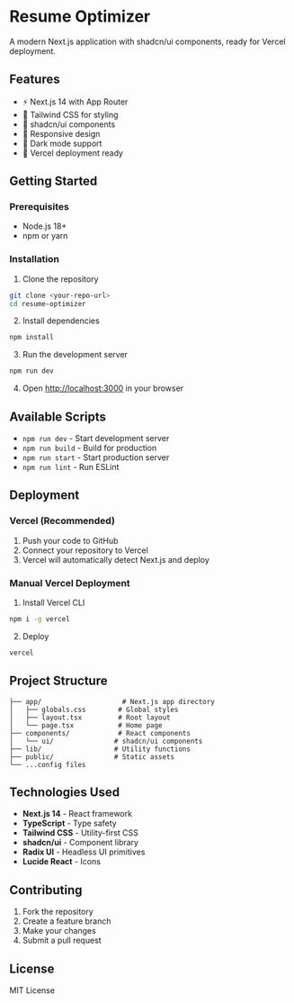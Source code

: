 # Resume Optimizer

A modern Next.js application with shadcn/ui components, ready for Vercel deployment.

## Features

- ⚡ Next.js 14 with App Router
- 🎨 Tailwind CSS for styling
- 🧩 shadcn/ui components
- 📱 Responsive design
- 🌙 Dark mode support
- 🚀 Vercel deployment ready

## Getting Started

### Prerequisites

- Node.js 18+ 
- npm or yarn

### Installation

1. Clone the repository
```bash
git clone <your-repo-url>
cd resume-optimizer
```

2. Install dependencies
```bash
npm install
```

3. Run the development server
```bash
npm run dev
```

4. Open [http://localhost:3000](http://localhost:3000) in your browser

## Available Scripts

- `npm run dev` - Start development server
- `npm run build` - Build for production
- `npm run start` - Start production server
- `npm run lint` - Run ESLint

## Deployment

### Vercel (Recommended)

1. Push your code to GitHub
2. Connect your repository to Vercel
3. Vercel will automatically detect Next.js and deploy

### Manual Vercel Deployment

1. Install Vercel CLI
```bash
npm i -g vercel
```

2. Deploy
```bash
vercel
```

## Project Structure

```
├── app/                    # Next.js app directory
│   ├── globals.css        # Global styles
│   ├── layout.tsx         # Root layout
│   └── page.tsx           # Home page
├── components/            # React components
│   └── ui/               # shadcn/ui components
├── lib/                  # Utility functions
├── public/               # Static assets
└── ...config files
```

## Technologies Used

- **Next.js 14** - React framework
- **TypeScript** - Type safety
- **Tailwind CSS** - Utility-first CSS
- **shadcn/ui** - Component library
- **Radix UI** - Headless UI primitives
- **Lucide React** - Icons

## Contributing

1. Fork the repository
2. Create a feature branch
3. Make your changes
4. Submit a pull request

## License

MIT License
